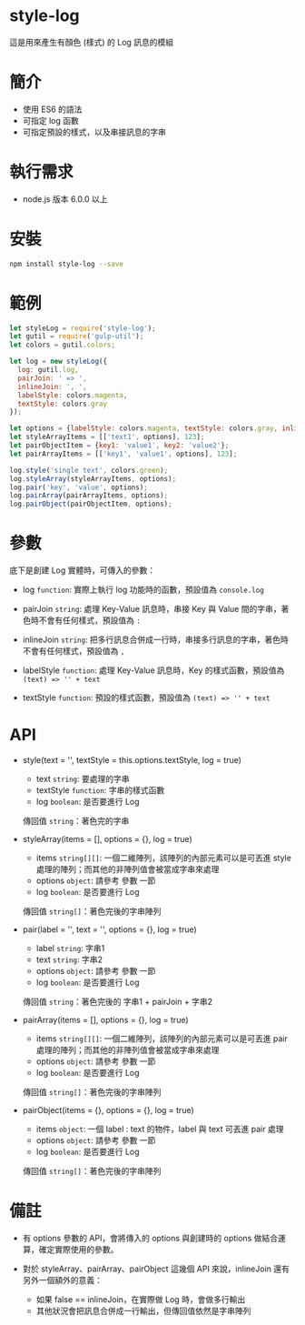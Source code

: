 # style-log
這是用來產生有顏色 (樣式) 的 Log 訊息的模組

# 簡介
- 使用 ES6 的語法
- 可指定 log 函數
- 可指定預設的樣式，以及串接訊息的字串

# 執行需求
- node.js 版本 6.0.0 以上

# 安裝
```sh
npm install style-log --save
```

# 範例

```js
let styleLog = require('style-log');
let gutil = require('gulp-util');
let colors = gutil.colors;

let log = new styleLog({
  log: gutil.log,
  pairJoin: ' => ',
  inlineJoin: ', ',
  labelStyle: colors.magenta,
  textStyle: colors.gray
});

let options = {labelStyle: colors.magenta, textStyle: colors.gray, inlineJoin: false};
let styleArrayItems = [['text1', options], 123];
let pairObjectItem = {key1: 'value1', key2: 'value2'};
let pairArrayItems = [['key1', 'value1', options], 123];

log.style('single text', colors.green);
log.styleArray(styleArrayItems, options);
log.pair('key', 'value', options);
log.pairArray(pairArrayItems, options);
log.pairObject(pairObjectItem, options);

```

# 參數
底下是創建 Log 實體時，可傳入的參數：

- log ```function```: 實際上執行 log 功能時的函數，預設值為 ```console.log```

- pairJoin ```string```: 處理 Key-Value 訊息時，串接 Key 與 Value 間的字串，著色時不會有任何樣式，預設值為 ```: ```

- inlineJoin ```string```: 把多行訊息合併成一行時，串接多行訊息的字串，著色時不會有任何樣式，預設值為 ```, ```

- labelStyle ```function```: 處理 Key-Value 訊息時，Key 的樣式函數，預設值為 ``` (text) => '' + text ```

- textStyle ```function```: 預設的樣式函數，預設值為 ``` (text) => '' + text ```

# API

- style(text = '', textStyle = this.options.textStyle, log = true)

  - text ```string```: 要處理的字串
  - textStyle ```function```: 字串的樣式函數
  - log ```boolean```: 是否要進行 Log

  傳回值 ```string```：著色完的字串

- styleArray(items = [], options = {}, log = true)

  - items ```string[][]```: 一個二維陣列，該陣列的內部元素可以是可丟進 style 處理的陣列；而其他的非陣列值會被當成字串來處理
  - options ```object```: 請參考 參數 一節
  - log ```boolean```: 是否要進行 Log

  傳回值 ```string[]```：著色完後的字串陣列

- pair(label = '', text = '', options = {}, log = true)

  - label ```string```: 字串1
  - text ```string```: 字串2
  - options ```object```: 請參考 參數 一節
  - log ```boolean```: 是否要進行 Log

  傳回值 ```string```：著色完後的 字串1 + pairJoin + 字串2

- pairArray(items = [], options = {}, log = true)

  - items ```string[][]```: 一個二維陣列，該陣列的內部元素可以是可丟進 pair 處理的陣列；而其他的非陣列值會被當成字串來處理
  - options ```object```: 請參考 參數 一節
  - log ```boolean```: 是否要進行 Log

  傳回值 ```string[]```：著色完後的字串陣列

- pairObject(items = {}, options = {}, log = true)

  - items ```object```: 一個 label : text 的物件，label 與 text 可丟進 pair 處理
  - options ```object```: 請參考 參數 一節
  - log ```boolean```: 是否要進行 Log

  傳回值 ```string[]```：著色完後的字串陣列

# 備註

- 有 options 參數的 API，會將傳入的 options 與創建時的 options 做結合運算，確定實際使用的參數。
- 對於 styleArray、pairArray、pairObject 這幾個 API 來說，inlineJoin 還有另外一個額外的意義：

  - 如果 false == inlineJoin，在實際做 Log 時，會做多行輸出
  - 其他狀況會把訊息合併成一行輸出，但傳回值依然是字串陣列
